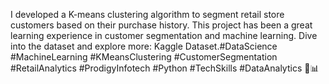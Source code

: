 I developed a K-means clustering algorithm to segment retail store customers based on their purchase history. This project has been a great learning experience in customer segmentation and machine learning. Dive into the dataset and explore more: Kaggle Dataset.#DataScience #MachineLearning #KMeansClustering #CustomerSegmentation #RetailAnalytics #ProdigyInfotech #Python #TechSkills #DataAnalytics 🛒📊
